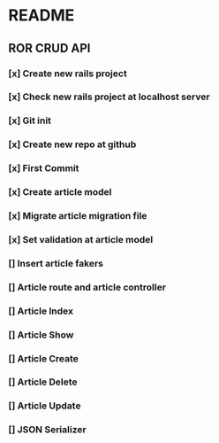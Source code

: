 # README

## ROR CRUD API
### [x] Create new rails project
### [x] Check new rails project at localhost server
### [x] Git init
### [x] Create new repo at github
### [x] First Commit
### [x] Create article model
### [x] Migrate article migration file
### [x] Set validation at article model
### [] Insert article fakers
### [] Article route and article controller
### [] Article Index
### [] Article Show
### [] Article Create
### [] Article Delete
### [] Article Update
### [] JSON Serializer

